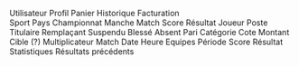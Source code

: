 Utilisateur     Profil          Panier          Historique      Facturation  
Sport           Pays            Championnat     Manche          Match           Score          Résultat
Joueur          Poste           Titulaire       Remplaçant      Suspendu        Blessé          Absent
Pari            Catégorie       Cote            Montant         Cible (?)       Multiplicateur
Match           Date            Heure           Equipes         Période         Score           Résultat        Statistiques    Résultats précédents
